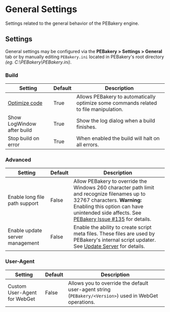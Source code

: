 # General Settings

Settings related to the general behavior of the PEBakery engine.

## Settings

General settings may be configured via the **PEBakery > Settings > General** tab or by manually editing `PEBakery.ini` located in PEBakery's root directory *(eg. C:\PEBakery\PEBakery.ini)*.

### Build

| Setting | Default | Description |
| --- | --- | --- |
| [Optimize code](../CodingGuide/CommandOp.md) | True | Allows PEBakery to automatically optimize some commands related to file manipulation. |
| Show LogWindow after build | True | Show the log dialog when a build finishes. |
| Stop build on error | True | When enabled the build will halt on all errors. |

### Advanced

| Setting | Default | Description |
| --- | --- | --- |
| Enable long file path support | False | Allow PEBakery to override the Windows 260 character path limit and recognize filenames up to 32767 characters. **Warning:** Enabling this option can have unintended side affects. See [PEBakery Issue #135](https://github.com/pebakery/pebakery/issues/135) for details. |
| Enable update server management | False | Enable the ability to create script meta files. These files are used by PEBakery's internal script updater. See [Update Server](./UpdateServer.md) for details. |

### User-Agent

| Setting | Default | Description |
| --- | --- | --- |
| Custom User-Agent for WebGet | False | Allows you to override the default user-agent string (`PEBakery/<Version>`) used in WebGet operations. |